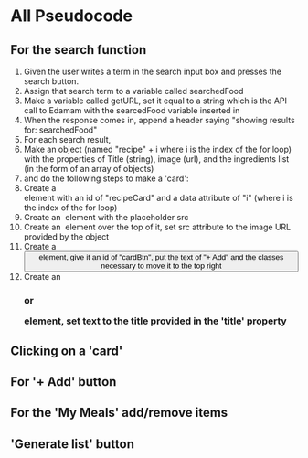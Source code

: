 # All Pseudocode

## For the search function

1. Given the user writes a term in the search input box and presses the search button.
2. Assign that search term to a variable called searchedFood
3. Make a variable called getURL, set it equal to a string which is the API call to Edamam with the searcedFood variable inserted in 
4. When the response comes in, append a header saying "showing results for: searchedFood"
5. For each search result,
6. Make an object (named "recipe" + i where i is the index of the for loop) with the properties of Title (string), image (url), and the ingredients list (in the form of an array of objects)
7. and do the following steps to make a 'card':
8. Create a <div> element with an id of "recipeCard" and a data attribute of "i" (where i is the index of the for loop)
9. Create an <img> element with the placeholder src
10. Create an <img> element over the top of it, set src attribute to the image URL provided by the object
11. Create a <button> element, give it an id of "cardBtn", put the text of "+ Add" and the classes necessary to move it to the top right
12. Create an <h3> or <p> element, set text to the title provided in the 'title' property

## Clicking on a 'card'



## For '+ Add' button



## For the 'My Meals' add/remove items



## 'Generate list' button